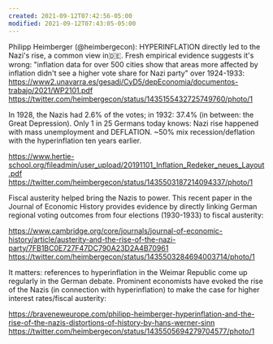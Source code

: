 ```yaml
---
created: 2021-09-12T07:42:56-05:00
modified: 2021-09-12T07:43:05-05:00
---
```


Philipp Heimberger (@heimbergecon): HYPERINFLATION directly led to the Nazi's rise, a common view in🇩🇪. Fresh empirical evidence suggests it's wrong: "inflation data for over 500 cities show that areas more affected by inflation didn't see a higher vote share for Nazi party" over 1924-1933:
https://www2.unavarra.es/gesadj/CyD5/depEconomia/documentos-trabajo/2021/WP2101.pdf https://twitter.com/heimbergecon/status/1435155432725749760/photo/1

In 1928, the Nazis had 2.6% of the votes; in 1932: 37.4% (in between: the Great Depression). Only 1 in 25 Germans today knows: Nazi rise happened with mass unemployment and DEFLATION. ~50% mix recession/deflation with the hyperinflation ten years earlier.

https://www.hertie-school.org/fileadmin/user_upload/20191101_Inflation_Redeker_neues_Layout.pdf https://twitter.com/heimbergecon/status/1435503187214094337/photo/1

Fiscal austerity helped bring the Nazis to power. This recent paper in the Journal of Economic History provides evidence by directly linking German regional voting outcomes from four elections (1930-1933) to fiscal austerity:

https://www.cambridge.org/core/journals/journal-of-economic-history/article/austerity-and-the-rise-of-the-nazi-party/7FB1BC0E727F47DC790A23D2A4B70961 https://twitter.com/heimbergecon/status/1435503284694003714/photo/1

It matters: references to hyperinflation in the Weimar Republic come up regularly in the German debate. Prominent economists have evoked the rise of the Nazis (in connection with hyperinflation) to make the case for higher interest rates/fiscal austerity:

https://braveneweurope.com/philipp-heimberger-hyperinflation-and-the-rise-of-the-nazis-distortions-of-history-by-hans-werner-sinn https://twitter.com/heimbergecon/status/1435505694279704577/photo/1
